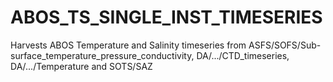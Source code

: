 ABOS_TS_SINGLE_INST_TIMESERIES
==================

Harvests ABOS Temperature and Salinity timeseries from ASFS/SOFS/Sub-surface_temperature_pressure_conductivity, DA/.../CTD_timeseries, DA/.../Temperature and SOTS/SAZ
